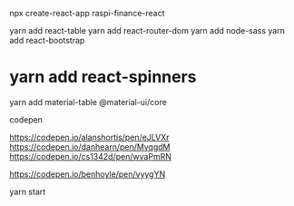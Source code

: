 npx create-react-app raspi-finance-react

yarn add react-table
yarn add react-router-dom
yarn add node-sass
yarn add react-bootstrap
# yarn add react-spinners

yarn add material-table @material-ui/core

codepen

https://codepen.io/alanshortis/pen/eJLVXr
https://codepen.io/danhearn/pen/MvqgdM
https://codepen.io/cs1342d/pen/wvaPmRN


https://codepen.io/benhoyle/pen/vyygYN

yarn start
